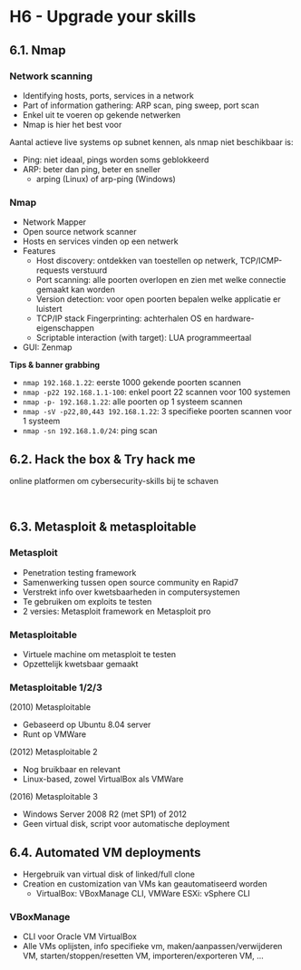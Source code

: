 # H6 - Upgrade your skills

## 6.1. Nmap

### Network scanning
- Identifying hosts, ports, services in a network
- Part of information gathering: ARP scan, ping sweep, port scan
- Enkel uit te voeren op gekende netwerken
- Nmap is hier het best voor

Aantal actieve live systems op subnet kennen, als nmap niet beschikbaar is:
- Ping: niet ideaal, pings worden soms geblokkeerd
- ARP: beter dan ping, beter en sneller
  - arping (Linux) of arp-ping (Windows)

### Nmap
- Network Mapper
- Open source network scanner
- Hosts en services vinden op een netwerk
- Features
  - Host discovery: ontdekken van toestellen op netwerk, TCP/ICMP-requests verstuurd
  - Port scanning: alle poorten overlopen en zien met welke connectie gemaakt kan worden
  - Version detection: voor open poorten bepalen welke applicatie er luistert
  - TCP/IP stack Fingerprinting: achterhalen OS en hardware-eigenschappen
  - Scriptable interaction (with target): LUA programmeertaal
- GUI: Zenmap

**Tips & banner grabbing**
- ```nmap 192.168.1.22```: eerste 1000 gekende poorten scannen
- ```nmap -p22 192.168.1.1-100```: enkel poort 22 scannen voor 100 systemen
- ```nmap -p- 192.168.1.22```: alle poorten op 1 systeem scannen
- ```nmap -sV -p22,80,443 192.168.1.22```: 3 specifieke poorten scannen voor 1 systeem
- ```nmap -sn 192.168.1.0/24```: ping scan

## 6.2. Hack the box & Try hack me
online platformen om cybersecurity-skills bij te schaven  

<div style="page-break-after: always; visibility: hidden"> 
\pagebreak 
</div>

## 6.3. Metasploit & metasploitable

### Metasploit
- Penetration testing framework
- Samenwerking tussen open source community en Rapid7
- Verstrekt info over kwetsbaarheden in computersystemen
- Te gebruiken om exploits te testen
- 2 versies: Metasploit framework en Metasploit pro

### Metasploitable
- Virtuele machine om metasploit te testen
- Opzettelijk kwetsbaar gemaakt

### Metasploitable 1/2/3
(2010) Metasploitable
- Gebaseerd op Ubuntu 8.04 server
- Runt op VMWare

(2012) Metasploitable 2
- Nog bruikbaar en relevant
- Linux-based, zowel VirtualBox als VMWare

(2016) Metasploitable 3
- Windows Server 2008 R2 (met SP1) of 2012
- Geen virtual disk, script voor automatische deployment

## 6.4. Automated VM deployments
- Hergebruik van virtual disk of linked/full clone
- Creation en customization van VMs kan geautomatiseerd worden  
  - VirtualBox: VBoxManage CLI, VMWare ESXi: vSphere CLI

### VBoxManage
- CLI voor Oracle VM VirtualBox
- Alle VMs oplijsten, info specifieke vm, maken/aanpassen/verwijderen VM, starten/stoppen/resetten VM, importeren/exporteren VM, ...